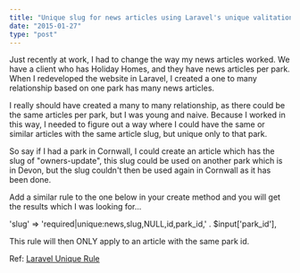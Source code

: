 ```yaml
---
title: "Unique slug for news articles using Laravel's unique valitation"
date: "2015-01-27"
type: "post"
---
```


Just recently at work, I had to change the way my news articles worked. We have a client who has Holiday Homes, and they have news articles per park. When I redeveloped the website in Laravel, I created a one to many relationship based on one park has many news articles.

I really should have created a many to many relationship, as there could be the same articles per park, but I was young and naive. Because I worked in this way, I needed to figure out a way where I could have the same or similar articles with the same article slug, but unique only to that park.

So say if I had a park in Cornwall, I could create an article which has the slug of "owners-update", this slug could be used on another park which is in Devon, but the slug couldn't then be used again in Cornwall as it has been done.

Add a similar rule to the one below in your create method and you will get the results which I was looking for...

'slug' => 'required|unique:news,slug,NULL,id,park_id,' . $input['park_id'],

This rule will then ONLY apply to an article with the same park id.

Ref: [Laravel Unique Rule](https://laravel.com/docs/4.2/validation#rule-unique)
